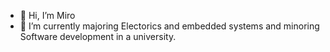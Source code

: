 - 👋 Hi, I’m Miro
- 🌱 I’m currently majoring Electorics and embedded systems and minoring Software development in a university.



<!---
MiroA1/MiroA1 is a ✨ special ✨ repository because its `README.md` (this file) appears on your GitHub profile.
You can click the Preview link to take a look at your changes.
--->
